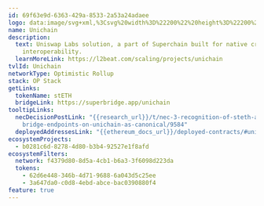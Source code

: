 ```yaml
---
id: 69f63e9d-6363-429a-8533-2a53a24adaee
logo: data:image/svg+xml,%3Csvg%20width%3D%22200%22%20height%3D%22200%22%20viewBox%3D%220%200%20200%20200%22%20fill%3D%22none%22%20xmlns%3D%22http%3A%2F%2Fwww.w3.org%2F2000%2Fsvg%22%3E%0A%3Cg%20filter%3D%22url(%23filter0_f_19780_59892)%22%3E%0A%3Cpath%20d%3D%22M162.5%2098.8047C128.625%2098.8047%20101.187%2071.3359%20101.187%2037.4922H98.8125V98.8047H37.5V101.18C71.375%20101.18%2098.8125%20128.648%2098.8125%20162.492H101.187V101.18H162.5V98.8047Z%22%20fill%3D%22%23FC0FA4%22%2F%3E%0A%3C%2Fg%3E%0A%3Cpath%20d%3D%22M162.5%2093.8047C128.625%2093.8047%20101.187%2066.3359%20101.187%2032.4922H98.8125V93.8047H37.5V96.1797C71.375%2096.1797%2098.8125%20123.648%2098.8125%20157.492H101.187V96.1797H162.5V93.8047Z%22%20fill%3D%22%23FC0FA4%22%20fill-opacity%3D%220.7%22%2F%3E%0A%3Cdefs%3E%0A%3Cfilter%20id%3D%22filter0_f_19780_59892%22%20x%3D%227.5%22%20y%3D%227.49219%22%20width%3D%22185%22%20height%3D%22185%22%20filterUnits%3D%22userSpaceOnUse%22%20color-interpolation-filters%3D%22sRGB%22%3E%0A%3CfeFlood%20flood-opacity%3D%220%22%20result%3D%22BackgroundImageFix%22%2F%3E%0A%3CfeBlend%20mode%3D%22normal%22%20in%3D%22SourceGraphic%22%20in2%3D%22BackgroundImageFix%22%20result%3D%22shape%22%2F%3E%0A%3CfeGaussianBlur%20stdDeviation%3D%2215%22%20result%3D%22effect1_foregroundBlur_19780_59892%22%2F%3E%0A%3C%2Ffilter%3E%0A%3C%2Fdefs%3E%0A%3C%2Fsvg%3E%0A
name: Unichain
description:
  text: Uniswap Labs solution, a part of Superchain built for native cross-chain
    interoperability.
  learnMoreLink: https://l2beat.com/scaling/projects/unichain
tvlId: Unichain
networkType: Optimistic Rollup
stack: OP Stack
getLinks:
  tokenName: stETH
  bridgeLink: https://superbridge.app/unichain
tooltipLinks:
  necDecisionPostLink: "{{research_url}}/t/nec-3-recognition-of-steth-and-wsteth-\
    bridge-endpoints-on-unichain-as-canonical/9584"
  deployedAddressesLink: "{{ethereum_docs_url}}/deployed-contracts/#unichain"
ecosystemProjects:
  - b0281c6d-8278-4d80-b3b4-92527e1f8afd
ecosystemFilters:
  network: f4379d80-8d5a-4cb1-b6a3-3f6098d223da
  tokens:
    - 62d6e448-346b-4d71-9688-6a043d5c25ee
    - 3a647da0-c0d8-4ebd-abce-bac0390880f4
feature: true
---
```

